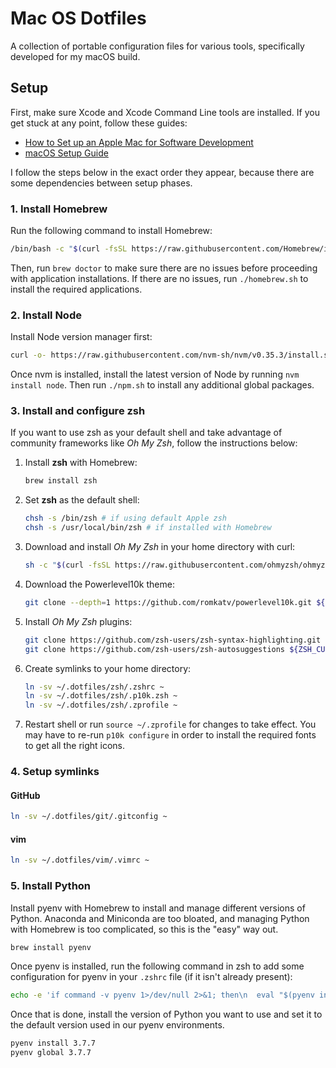 # Mac OS Dotfiles

A collection of portable configuration files for various tools, specifically developed for my macOS build.

## Setup

First, make sure Xcode and Xcode Command Line tools are installed. If you get stuck at any point, follow these guides:

- [How to Set up an Apple Mac for Software Development](https://www.stuartellis.name/articles/mac-setup/#creating-a-private-applications-folder)
- [macOS Setup Guide](https://sourabhbajaj.com/mac-setup/Homebrew/)

I follow the steps below in the exact order they appear, because there are some dependencies between setup phases.

### 1. Install Homebrew

Run the following command to install Homebrew:

```sh
/bin/bash -c "$(curl -fsSL https://raw.githubusercontent.com/Homebrew/install/master/install.sh)"
```

Then, run `brew doctor` to make sure there are no issues before proceeding with application installations. If there are no issues, run `./homebrew.sh` to install the required applications.

### 2. Install Node

Install Node version manager first:

```sh
curl -o- https://raw.githubusercontent.com/nvm-sh/nvm/v0.35.3/install.sh | bash
```

Once nvm is installed, install the latest version of Node by running `nvm install node`. Then run `./npm.sh` to install any additional global packages.

### 3. Install and configure zsh

If you want to use zsh as your default shell and take advantage of community frameworks like _Oh My Zsh_, follow the instructions below:

1. Install **zsh** with Homebrew:

   ```sh
   brew install zsh
   ```

2. Set **zsh** as the default shell:

   ```sh
   chsh -s /bin/zsh # if using default Apple zsh
   chsh -s /usr/local/bin/zsh # if installed with Homebrew
   ```

3. Download and install _Oh My Zsh_ in your home directory with curl:

   ```sh
   sh -c "$(curl -fsSL https://raw.githubusercontent.com/ohmyzsh/ohmyzsh/master/tools/install.sh)"
   ```

4. Download the Powerlevel10k theme:

   ```sh
   git clone --depth=1 https://github.com/romkatv/powerlevel10k.git ${ZSH_CUSTOM:-~/.oh-my-zsh/custom}/themes/powerlevel10k
   ```

5. Install _Oh My Zsh_ plugins:

   ```sh
   git clone https://github.com/zsh-users/zsh-syntax-highlighting.git ${ZSH_CUSTOM:-~/.oh-my-zsh/custom}/plugins/zsh-syntax-highlighting
   git clone https://github.com/zsh-users/zsh-autosuggestions ${ZSH_CUSTOM:-~/.oh-my-zsh/custom}/plugins/zsh-autosuggestions
   ```

6. Create symlinks to your home directory:

   ```sh
   ln -sv ~/.dotfiles/zsh/.zshrc ~
   ln -sv ~/.dotfiles/zsh/.p10k.zsh ~
   ln -sv ~/.dotfiles/zsh/.zprofile ~
   ```

7. Restart shell or run `source ~/.zprofile` for changes to take effect. You may have to re-run `p10k configure` in order to install the required fonts to get all the right icons.

### 4. Setup symlinks

#### GitHub

```sh
ln -sv ~/.dotfiles/git/.gitconfig ~
```

#### vim

```sh
ln -sv ~/.dotfiles/vim/.vimrc ~
```

### 5. Install Python

Install pyenv with Homebrew to install and manage different versions of Python. Anaconda and Miniconda are too bloated, and managing Python with Homebrew is too complicated, so this is the "easy" way out.

```sh
brew install pyenv
```

Once pyenv is installed, run the following command in zsh to add some configuration for pyenv in your `.zshrc` file (if it isn't already present):

```sh
echo -e 'if command -v pyenv 1>/dev/null 2>&1; then\n  eval "$(pyenv init -)"\nfi' >> ~/.zshrc
```

Once that is done, install the version of Python you want to use and set it to the default version used in our pyenv environments.

```sh
pyenv install 3.7.7
pyenv global 3.7.7
```
